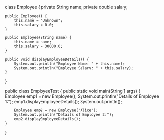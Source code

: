 class Employee {
    private String name;
    private double salary;

    public Employee() {
        this.name = "Unknown"; 
        this.salary = 0.0;     
    }

    public Employee(String name) {
        this.name = name;
        this.salary = 30000.0; 
    }

    public void displayEmployeeDetails() {
        System.out.println("Employee Name: " + this.name);
        System.out.println("Employee Salary: " + this.salary);
    }
}

public class EmployeeTest {
    public static void main(String[] args) {
        Employee emp1 = new Employee();
        System.out.println("Details of Employee 1:");
        emp1.displayEmployeeDetails();
        System.out.println();

        Employee emp2 = new Employee("Alice");
        System.out.println("Details of Employee 2:");
        emp2.displayEmployeeDetails();
    }
}
